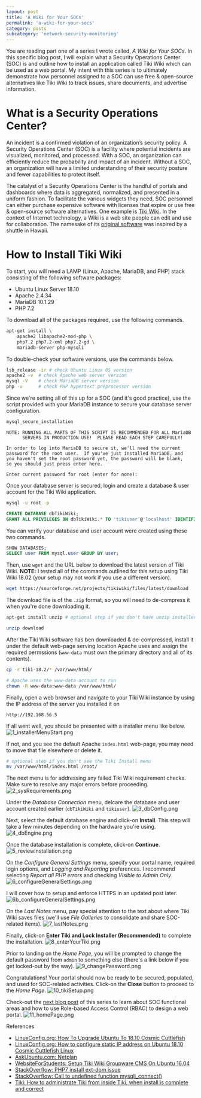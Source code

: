 ```yaml
---
layout: post
title: 'A Wiki for Your SOCs'
permalink: 'a-wiki-for-your-socs'
category: posts
subcategory: 'network-security-monitoring'
---
```


You are reading part one of a series I wrote called, *A Wiki for Your SOCs*. In this specific blog post, I will explain what a Security Operations Center (SOC) is and outline how to install an application called Tiki Wiki which can be used as a web portal. My intent with this series is to ultimately demonstrate how personnel assigned to a SOC can use free & open-source alternatives like Tiki Wiki to track issues, share documents, and advertise information. 

# What is a Security Operations Center? 
An incident is a confirmed violation of an organization’s security policy. A Security Operations Center (SOC) is a facility where potential incidents are visualized, monitored, and processed. With a SOC, an organization can efficiently reduce the probability and impact of an incident. Without a SOC, an organization will have a limited understanding of their security posture and fewer capabilities to protect itself.

The catalyst of a Security Operations Center is the handful of portals and dashboards where data is aggregated, normalized, and presented in a uniform fashion. To facilitate the various widgets they need, SOC personnel can either purchase expensive software with licenses that expire or use free & open-source software alternatives. One example is [Tiki Wiki](https://tiki.org). In the context of Internet technology, a Wiki is a web site people can edit and use for collaboration. The namesake of its [original software](http://c2.com/doc/etymology.html) was inspired by a shuttle in Hawaii.

# How to Install  Tiki Wiki
To start, you will need a LAMP (Linux, Apache, MariaDB, and PHP) stack consisting of the following software packages:
* Ubuntu Linux Server 18.10
* Apache 2.4.34
* MariaDB 10.1.29
* PHP 7.2

To download all of the packages required, use the following commands. 
```bash
apt-get install \
	apache2 libapache2-mod-php \
	php7.2 php7.2-xml php7.2-gd \
	mariadb-server php-mysqli
```

To double-check your software versions, use the commands below. 
```bash
lsb_release -ir # check Ubuntu Linux OS version
apache2 -v	# check Apache web server version
mysql -V	# check MariaDB server version
php -v		# check PHP hypertext preprocessor version
```

Since we're setting all of this up for a SOC (and it's good practice),  use the script provided with your MariaDB instance to secure your database server configuration. 
```bash
mysql_secure_installation
```
```
NOTE: RUNNING ALL PARTS OF THIS SCRIPT IS RECOMMENDED FOR ALL MariaDB
      SERVERS IN PRODUCTION USE!  PLEASE READ EACH STEP CAREFULLY!

In order to log into MariaDB to secure it, we'll need the current
password for the root user.  If you've just installed MariaDB, and
you haven't set the root password yet, the password will be blank,
so you should just press enter here.

Enter current password for root (enter for none):
```

Once your database server is secured, login and create a database & user account for the Tiki Wiki application. 
```bash
mysql -u root -p
```
```sql
CREATE DATABASE dbTikiWiki;
GRANT ALL PRIVILEGES ON dbTikiWiki.* TO 'tikiuser'@'localhost' IDENTIFIED BY 'tikiuser' WITH GRANT OPTION;
```
You can verify your database and user account were created using these two commands. 
```sql
SHOW DATABASES;
SELECT user FROM mysql.user GROUP BY user;
```

Then, use `wget` and the URL below to download the latest version of Tiki Wiki. <b>NOTE:</b> I tested all of the commands outlined for this setup using Tiki Wiki 18.02 (your setup may not work if you use a different version). 
```bash
wget https://sourceforge.net/projects/tikiwiki/files/latest/download 
```
The download file is of the `.zip` format, so you will need to de-compress it when you're done downloading it. 
```bash
apt-get install unzip # optional step if you don't have unzip installed
```
```bash
unzip download
```
After the Tiki Wiki software has ben downloaded & de-compressed, install it under the default web-page serving location Apache uses and assign the required permssions (`www-data` must own the primary directory and all of its contents). 
```bash
cp -r tiki-18.2/* /var/www/html/
```
```bash
# Apache uses the www-data account to run
chown -R www-data:www-data /var/www/html/
```
Finally, open a web browser and navigate to your Tiki Wiki instance by using the IP address of the server you installed it on 
```
http://192.168.56.5
```

If all went well, you should be presented with a installer menu like below.<br>
![1_installerMenuStart.png](/_assets/TikiScreenshots/1_installerMenuStart.png)

If not, and you see the default Apache `index.html` web-page, you may need to move that file elsewhere or delete it. 
```bash
# optional step if you don't see the Tiki Install menu
mv /var/www/html/index.html /root/
```

The next menu is for addressing any failed Tiki Wiki requirement checks. Make sure to resolve any major errors before proceeding. 
![2_sysRequirements.png](/_assets/TikiScreenshots/2_sysRequirements.png)

Under the *Database Connection* menu, delcare the database and user account created earlier (`dbTikiWiki` and `tikiuser`). 
![3_dbConfig.png](/_assets/TikiScreenshots/3_dbConfig.png)

Next, select the default database engine and click-on **Install**. This step will take a few minutes depending on the hardware you're using. 
![4_dbEngine.png](/_assets/TikiScreenshots/4_dbEngine.png)

Once the database installation is complete, click-on **Continue**. 
![5_reviewInstallation.png](/_assets/TikiScreenshots/5_reviewInstallation.png)

On the *Configure General Settings* menu, specify your portal name, required login options, and *Logging and Reporting* preferences. I recommend selecting *Report all PHP errors* and checking *Visible to Admin Only*.
![6_configureGeneralSettings.png](/_assets/TikiScreenshots/6_configureGeneralSettings.png)

I will cover how to setup and enforce HTTPS in an updated post later. 
![6b_configureGeneralSettings.png](/_assets/TikiScreenshots/6b_configureGeneralSettings.png)

On the *Last Notes* menu, pay special attention to the text about where Tiki Wiki saves files (we'll use *File Galleries* to consolidate and share SOC-related items). 
![7_lastNotes.png](/_assets/TikiScreenshots/7b_lastNotes.png)

Finally, click-on **Enter Tiki and Lock Installer (Recommended)** to complete the installation. 
![8_enterYourTiki.png](/_assets/TikiScreenshots/8_enterYourTiki.png)

Prior to landing on the *Home Page*, you will be prompted to change the default password from `admin` to something else (there's a link below if you get locked-out by the way).
![9_changePassword.png](/_assets/TikiScreenshots/9_changePassword.png)

Congratulations! Your portal should now be ready to be secured, populated, and used for SOC-related activities. Click-on the **Close** button to proceed to the *Home Page*. 
![10_tikiSetup.png](/_assets/TikiScreenshots/10_tikiSetup.png)

Check-out the [next blog post](http://www.yourserver.tech) of this series to learn about SOC functional areas and how to use Role-based Access Control (RBAC) to design a web portal.
![11_homePage.png](/_assets/TikiScreenshots/11_homePage.png)

References
* [LinuxConfig.org: How To Upgrade Ubuntu To 18.10 Cosmic Cuttlefish](https://linuxconfig.org/how-to-upgrade-ubuntu-to-18-10-cosmic-cuttlefish)
* [LinuxConfig.org: How to configure static IP address on Ubuntu 18.10 Cosmic Cuttlefish Linux](https://linuxconfig.org/how-to-configure-static-ip-address-on-ubuntu-18-10-cosmic-cuttlefish-linux)
* [AskUbuntu.com: Netplan](https://askubuntu.com/questions/984445/netplan-configuration-on-ubuntu-17-04-virtual-machine/1051542#1051542)
* [WebsiteForStudents: Setup Tiki Wiki Groupware CMS On Ubuntu 16.04](https://websiteforstudents.com/setup-tiki-wiki-groupware-cms-on-ubuntu-16-04-17-10-18-04-with-nginx-mariadb-and-php-7-1-support/) 
* [StackOverflow: PHP7 install ext-dom issue](https://stackoverflow.com/questions/43408604/php7-install-ext-dom-issue)
* [StackOverflow: Call to undefined function mysqli_connect()](https://stackoverflow.com/questions/25281467/fatal-error-call-to-undefined-function-mysqli-connect)
* [Tiki: How to administrate Tiki from inside Tiki, when install is complete and correct](https://tiki.org/tiki-view_faq.php?faqId=3#q94)
